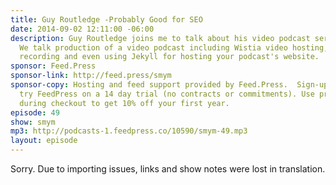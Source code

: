 ```yaml
---
title: Guy Routledge -Probably Good for SEO
date: 2014-09-02 12:11:00 -06:00
description: Guy Routledge joins me to talk about his video podcast series AtoZCSS.
  We talk production of a video podcast including Wistia video hosting, Screenflow
  recording and even using Jekyll for hosting your podcast's website.
sponsor: Feed.Press
sponsor-link: http://feed.press/smym
sponsor-copy: Hosting and feed support provided by Feed.Press.  Sign-up today and
  try FeedPress on a 14 day trial (no contracts or commitments). Use promo code "smym"
  during checkout to get 10% off your first year.
episode: 49
show: smym
mp3: http://podcasts-1.feedpress.co/10590/smym-49.mp3
layout: episode
---
```


Sorry. Due to importing issues, links and show notes were lost in translation.
